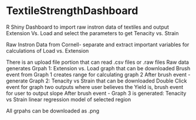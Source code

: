 # TextileStrengthDashboard
R Shiny Dashboard to import raw instron data of textiles and output Extension Vs. Load and select the parameters to get Tenacity vs. Strain


Raw Instron Data from Cornell- separate and extract important variables for calculations of Load vs. Extension

There is an upload file portion that can read .csv files or .raw files 
Raw data generates Grpah 1: Extension vs. Load graph that can be downloaded
Brush event from Graph 1 creates range for calculating graph 2
After brush event - generate Graph 2: Tenacity vs Strain  that can be downloaded
Double Click event for graph two outputs where user believes the Yield is, brush event for user to output slope
After brush event - Graph 3 is generated: Tenacity vs Strain linear regression model of selected region

All grpahs can be downloaded as .png
